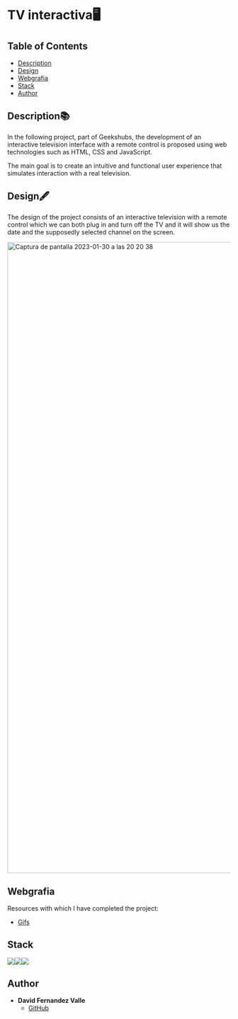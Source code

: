 # TV interactiva🖥️

## Table of Contents

- [Description](#description)
- [Design](#design️)
- [Webgrafia](#webgrafia)
- [Stack](#stack)
- [Author](#author)


## Description📚
In the following project, part of Geekshubs, the development of an interactive television interface with a remote control is proposed using web technologies such as HTML, CSS and JavaScript.

The main goal is to create an intuitive and functional user experience that simulates interaction with a real television.


## Design🖋️

The design of the project consists of an interactive television with a remote control which we can both plug in and turn off the TV and it will show us the date and the supposedly selected channel on the screen.

<img width="1426" alt="Captura de pantalla 2023-01-30 a las 20 20 38" src="img/diseño.JPG">


## Webgrafia

Resources with which I have completed the project:
 - [Gifs](https://gifer.com/es/)



## Stack

<img src="https://img.shields.io/badge/HTML5-FF6C37?style=for-the-badge&logo=HTML5&logoColor=white"><img src="https://img.shields.io/badge/css-1D7CF2?style=for-the-badge&logo=css3&logoColor=white"><img src= "https://img.shields.io/badge/JavaScript-F7DF1E?style=for-the-badge&logo=javascript&logoColor=black"/>


## Author

- **David Fernandez Valle**
  - [GitHub](https://github.com/Davfernandezz)